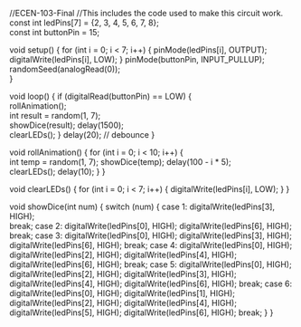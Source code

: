 //ECEN-103-Final
//This includes the code used to make this circuit work.
const int ledPins[7] = {2, 3, 4, 5, 6, 7, 8};  
const int buttonPin = 15;                     

void setup() {
  for (int i = 0; i < 7; i++) {
    pinMode(ledPins[i], OUTPUT);
    digitalWrite(ledPins[i], LOW);
  }
  pinMode(buttonPin, INPUT_PULLUP);  
  randomSeed(analogRead(0));         
}

void loop() {
  if (digitalRead(buttonPin) == LOW) {  
    rollAnimation();                    
    int result = random(1, 7);          
    showDice(result);
    delay(1500);                        
    clearLEDs();
  }
  delay(20); // debounce
}

void rollAnimation() {
  for (int i = 0; i < 10; i++) {         
    int temp = random(1, 7);
    showDice(temp);
    delay(100 - i * 5);                   
    clearLEDs();
    delay(10);
  }
}

void clearLEDs() {
  for (int i = 0; i < 7; i++) {
    digitalWrite(ledPins[i], LOW);
  }
}

void showDice(int num) {
  switch (num) {
    case 1:
      digitalWrite(ledPins[3], HIGH);  
      break;
    case 2:
      digitalWrite(ledPins[0], HIGH); 
      digitalWrite(ledPins[6], HIGH);  
      break;
    case 3:
      digitalWrite(ledPins[0], HIGH);
      digitalWrite(ledPins[3], HIGH);
      digitalWrite(ledPins[6], HIGH);
      break;
    case 4:
      digitalWrite(ledPins[0], HIGH);
      digitalWrite(ledPins[2], HIGH);
      digitalWrite(ledPins[4], HIGH);
      digitalWrite(ledPins[6], HIGH);
      break;
    case 5:
      digitalWrite(ledPins[0], HIGH);
      digitalWrite(ledPins[2], HIGH);
      digitalWrite(ledPins[3], HIGH);
      digitalWrite(ledPins[4], HIGH);
      digitalWrite(ledPins[6], HIGH);
      break;
    case 6:
      digitalWrite(ledPins[0], HIGH);
      digitalWrite(ledPins[1], HIGH);
      digitalWrite(ledPins[2], HIGH);
      digitalWrite(ledPins[4], HIGH);
      digitalWrite(ledPins[5], HIGH);
      digitalWrite(ledPins[6], HIGH);
      break;
  }
}
